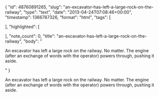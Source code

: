 {
  "id": 48760891265,
  "slug": "an-excavator-has-left-a-large-rock-on-the-railway",
  "type": "text",
  "date": "2013-04-24T07:08:46+00:00",
  "timestamp": 1366787326,
  "format": "html",
  "tags": [

  ],
  "highlighted": [

  ],
  "note_count": 0,
  "title": "an-excavator-has-left-a-large-rock-on-the-railway",
  "body": "<p>An excavator has left a large rock on the railway. No matter. The engine (after an exchange of words with the operator) powers through, pushing it aside.</p>"
}

<p>An excavator has left a large rock on the railway. No matter. The engine (after an exchange of words with the operator) powers through, pushing it aside.</p>